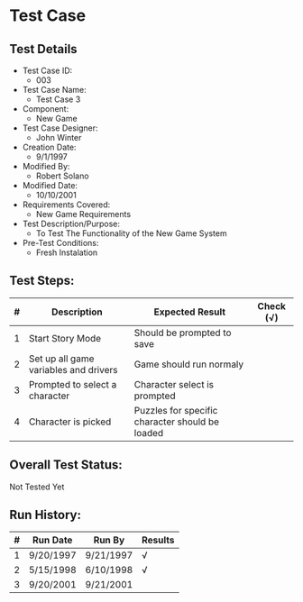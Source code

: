 # Test Case 

## Test Details

* Test Case ID:
  * 003
* Test Case Name:
  * Test Case 3
* Component: 
  * New Game
* Test Case Designer:
  * John Winter
* Creation Date:
  * 9/1/1997
* Modified By:
  * Robert Solano
* Modified Date:
  * 10/10/2001
* Requirements Covered:
  * New Game Requirements
* Test Description/Purpose:
  * To Test The Functionality of the New Game System
* Pre-Test Conditions:
  * Fresh Instalation
## Test Steps: 
| # | Description | Expected Result | Check (√) |
| --- | --- | --- | --- |
| 1 |Start Story Mode|Should be prompted to save |  |			
| 2 |Set up all game variables and drivers|Game should run normaly  |  |			
| 3 |Prompted to select a character|Character select is prompted |  |
| 4 |Character is picked|Puzzles for specific character should be loaded  | |


## Overall Test Status:

Not Tested Yet

## Run History:
| # |	Run Date |	Run By |	Results |
| --- | --- | --- | --- |
| 1 |9/20/1997 | 9/21/1997| √ |			
| 2 |5/15/1998 |6/10/1998 |√ |			
| 3 |9/20/2001 | 9/21/2001|  |			

